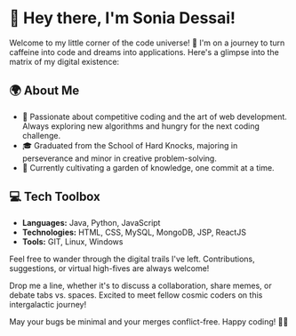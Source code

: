 # 👋 Hey there, I'm Sonia Dessai!

Welcome to my little corner of the code universe! 🚀 I'm on a journey to turn caffeine into code and dreams into applications. Here's a glimpse into the matrix of my digital existence:

## 🌍 About Me

- 🔭 Passionate about competitive coding and the art of web development. Always exploring new algorithms and hungry for the next coding challenge.
- 🎓 Graduated from the School of Hard Knocks, majoring in perseverance and minor in creative problem-solving.
- 🌱 Currently cultivating a garden of knowledge, one commit at a time.

## 💻 Tech Toolbox

- **Languages:** Java, Python, JavaScript
- **Technologies:** HTML, CSS, MySQL, MongoDB, JSP, ReactJS
- **Tools:** GIT, Linux, Windows

Feel free to wander through the digital trails I've left. Contributions, suggestions, or virtual high-fives are always welcome!

Drop me a line, whether it's to discuss a collaboration, share memes, or debate tabs vs. spaces. Excited to meet fellow cosmic coders on this intergalactic journey!

May your bugs be minimal and your merges conflict-free. Happy coding! 🌈✨
